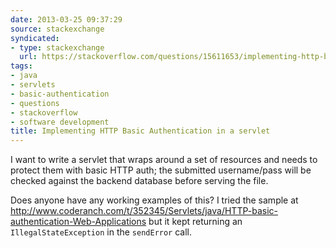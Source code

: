 ```yaml
---
date: 2013-03-25 09:37:29
source: stackexchange
syndicated:
- type: stackexchange
  url: https://stackoverflow.com/questions/15611653/implementing-http-basic-authentication-in-a-servlet
tags:
- java
- servlets
- basic-authentication
- questions
- stackoverflow
- software development
title: Implementing HTTP Basic Authentication in a servlet
---
```


I want to write a servlet that wraps around a set of resources and needs to protect them with basic HTTP auth; the submitted username/pass will be checked against the backend database before serving the file. 

Does anyone have any working examples of this? I tried the sample at http://www.coderanch.com/t/352345/Servlets/java/HTTP-basic-authentication-Web-Applications but it kept returning an `IllegalStateException` in the `sendError` call.